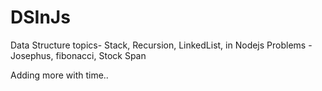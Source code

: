 # DSInJs

Data Structure topics- Stack, Recursion, LinkedList, in Nodejs
Problems - Josephus, fibonacci, Stock Span

Adding more with time..
